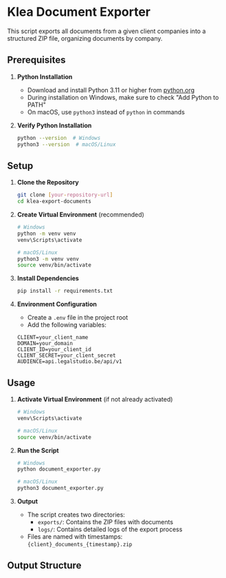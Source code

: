 # Klea Document Exporter

This script exports all documents from a given client companies into a structured ZIP file, organizing documents by company.

## Prerequisites

1. **Python Installation**
   - Download and install Python 3.11 or higher from [python.org](https://python.org)
   - During installation on Windows, make sure to check "Add Python to PATH"
   - On macOS, use `python3` instead of `python` in commands

2. **Verify Python Installation**
   ```bash
   python --version  # Windows
   python3 --version  # macOS/Linux
   ```

## Setup

1. **Clone the Repository**
   ```bash
   git clone [your-repository-url]
   cd klea-export-documents
   ```

2. **Create Virtual Environment** (recommended)
   ```bash
   # Windows
   python -m venv venv
   venv\Scripts\activate

   # macOS/Linux
   python3 -m venv venv
   source venv/bin/activate
   ```

3. **Install Dependencies**
   ```bash
   pip install -r requirements.txt
   ```

4. **Environment Configuration**
   - Create a `.env` file in the project root
   - Add the following variables:
   ```env
   CLIENT=your_client_name
   DOMAIN=your_domain
   CLIENT_ID=your_client_id
   CLIENT_SECRET=your_client_secret
   AUDIENCE=api.legalstudio.be/api/v1
   ```

## Usage

1. **Activate Virtual Environment** (if not already activated)
   ```bash
   # Windows
   venv\Scripts\activate

   # macOS/Linux
   source venv/bin/activate
   ```

2. **Run the Script**
   ```bash
   # Windows
   python document_exporter.py

   # macOS/Linux
   python3 document_exporter.py
   ```

3. **Output**
   - The script creates two directories:
     - `exports/`: Contains the ZIP files with documents
     - `logs/`: Contains detailed logs of the export process
   - Files are named with timestamps: `{client}_documents_{timestamp}.zip`

## Output Structure 